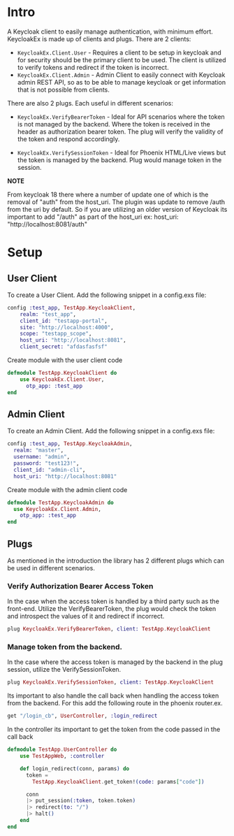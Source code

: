 # Intro

A Keycloak client to easily manage authentication, with minimum effort. KeycloakEx is made up of clients and plugs. There are 2 clients:

* `KeycloakEx.Client.User` - Requires a client to be setup in keycloak and for security should be the primary client to be used. The client is utilized to verify tokens and redirect if the token is incorrect.
* `KeycloakEx.Client.Admin` - Admin Client to easily connect with Keycloak admin REST API, so as to be able to manage keycloak or get information that is not possible from clients.

There are also 2 plugs. Each useful in different scenarios:

* `KeycloakEx.VerifyBearerToken` - Ideal for API scenarios where the token is not managed by the backend. Where the token is received in the header  as authorization bearer token. The plug will verify  the validity of the token and respond accordingly.
        
* `KeycloakEx.VerifySessionToken` - Ideal for Phoenix HTML/Live views but the token is managed by the backend. Plug would manage token in the session.
  
**NOTE**

  From keycloak 18 there where a number of update one of which is the removal of "auth" from the host_uri.
  The plugin was update to remove /auth from the uri by default. So if you are utilizing an older version of
  Keycloak its important to add "/auth" as part of the host_uri ex:  host_uri: "http://localhost:8081/auth"

# Setup

## User Client

To create a User Client. Add the following snippet in a config.exs file:
```elixir
config :test_app, TestApp.KeycloakClient,
    realm: "test_app",
    client_id: "testapp-portal",
    site: "http://localhost:4000",
    scope: "testapp_scope",
    host_uri: "http://localhost:8081",
    client_secret: "afdasfasfsf"
```

Create module with the user client code
```elixir
defmodule TestApp.KeycloakClient do
    use KeycloakEx.Client.User,
      otp_app: :test_app
end
```

## Admin Client

To create an Admin Client. Add the following snippet in a config.exs file:

```elixir
config :test_app, TestApp.KeycloakAdmin,
  realm: "master",
  username: "admin",
  password: "test123!",
  client_id: "admin-cli",
  host_uri: "http://localhost:8081"
```

Create module with the admin client code

```elixir
defmodule TestApp.KeycloakAdmin do
  use KeycloakEx.Client.Admin,
    otp_app: :test_app
end
```

## Plugs

As mentioned in the introduction the library has 2 different plugs which can be used in different scenarios.

### Verify Authorization Bearer Access Token

In the case when the access token is handled by a third party such as the front-end. Utilize the VerifyBearerToken, the plug would check the token and introspect the values of it and redirect if incorrect.

```elixir
plug KeycloakEx.VerifyBearerToken, client: TestApp.KeycloakClient
```

### Manage token from the backend.

In the case where the access token is managed by the backend in the plug session, utilize the VerifySessionToken.

```elixir
plug KeycloakEx.VerifySessionToken, client: TestApp.KeycloakClient
```

Its important to also handle the call back when handling the access token from the backend. For this add the following route in the phoenix router.ex.

```elixir
get "/login_cb", UserController, :login_redirect
```

In the controller its important to get the token from the code passed in the call back

```elixir
defmodule TestApp.UserController do
    use TestAppWeb, :controller

    def login_redirect(conn, params) do
      token =
        TestApp.KeycloakClient.get_token!(code: params["code"])

      conn
      |> put_session(:token, token.token)
      |> redirect(to: "/")
      |> halt()
    end
end
```
